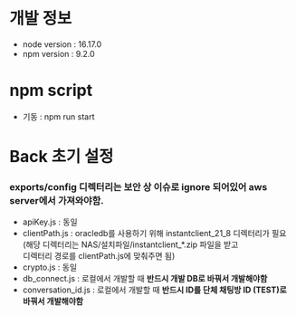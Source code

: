 # 개발 정보
 - node version : 16.17.0
 - npm version : 9.2.0

# npm script
 - 기동 : npm run start

# Back 초기 설정
 ### exports/config 디렉터리는 보안 상 이슈로 ignore 되어있어 aws server에서 가져와야함.
 - apiKey.js : 동일
 - clientPath.js :  oracledb를 사용하기 위해 instantclient_21_8 디렉터리가 필요 <br>
  (해당 디렉터리는 NAS/설치파일/instantclient_*.zip 파일을 받고<br> 디렉터리 경로를 clientPath.js에 맞춰주면 됨)
 - crypto.js : 동일
 - db_connect.js : 로컬에서 개발할 때 **반드시 개발 DB로 바꿔서 개발해야함**
 - conversation_id.js : 로컬에서 개발할 때 **반드시 ID를 단체 채팅방 ID (TEST)로 바꿔서 개발해야함**